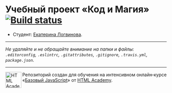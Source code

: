 # Учебный проект «Код и Магия» [![Build status][travis-image]][travis-url]

* Студент: [Екатерина Логвинова](https://up.htmlacademy.ru/javascript/12/user/232426).

---

_Не удаляйте и не обращайте внимание на папки и файлы:_<br>
_`.editorconfig`, `.eslintrc`, `.gitattributes`, `.gitignore`, `.travis.yml`, `package.json`._

---

<a href="https://htmlacademy.ru/intensive/javascript"><img align="left" width="50" height="50" title="HTML Academy" src="https://up.htmlacademy.ru/static/img/intensive/javascript/logo-for-github.svg"></a>

Репозиторий создан для обучения на интенсивном онлайн‑курсе «[Базовый JavaScript](https://htmlacademy.ru/intensive/javascript)» от [HTML Academy](https://htmlacademy.ru).

[travis-image]: https://travis-ci.org/htmlacademy-javascript/232426-code-and-magick.svg?branch=master
[travis-url]: https://travis-ci.org/htmlacademy-javascript/232426-code-and-magick
